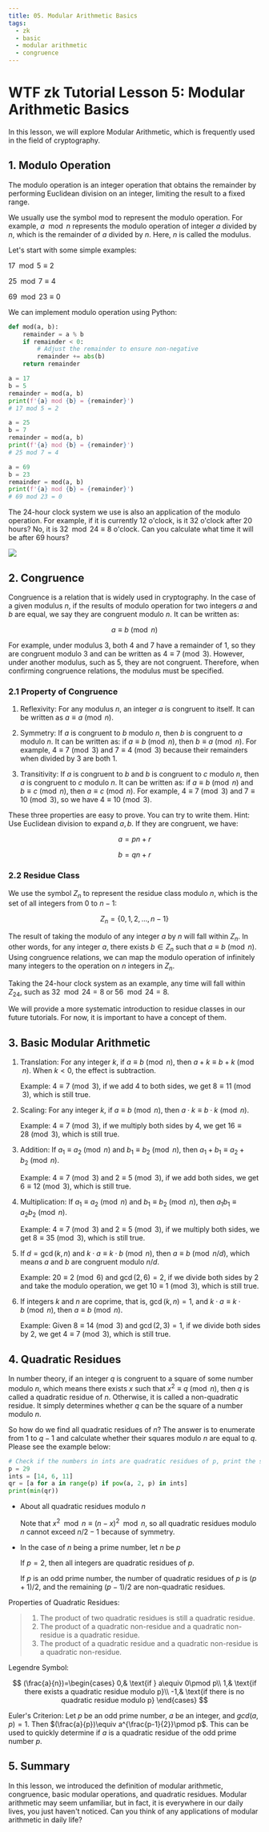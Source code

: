 ```yaml
---
title: 05. Modular Arithmetic Basics
tags:
  - zk
  - basic
  - modular arithmetic
  - congruence
---
```


# WTF zk Tutorial Lesson 5: Modular Arithmetic Basics

In this lesson, we will explore Modular Arithmetic, which is frequently used in the field of cryptography.

## 1. Modulo Operation

The modulo operation is an integer operation that obtains the remainder by performing Euclidean division on an integer, limiting the result to a fixed range.

We usually use the symbol $\text{mod}$ to represent the modulo operation. For example, $a \mod n$ represents the modulo operation of integer $a$ divided by $n$, which is the remainder of $a$ divided by $n$. Here, $n$ is called the modulus.

Let's start with some simple examples:

$17 \mod 5 \equiv 2$

$25 \mod 7 \equiv 4$

$69 \mod 23 \equiv 0$

We can implement modulo operation using Python:

```python
def mod(a, b):
    remainder = a % b
    if remainder < 0:
        # Adjust the remainder to ensure non-negative
        remainder += abs(b)
    return remainder

a = 17
b = 5
remainder = mod(a, b)
print(f'{a} mod {b} = {remainder}')
# 17 mod 5 = 2

a = 25
b = 7
remainder = mod(a, b)
print(f'{a} mod {b} = {remainder}')
# 25 mod 7 = 4

a = 69
b = 23
remainder = mod(a, b)
print(f'{a} mod {b} = {remainder}')
# 69 mod 23 = 0
```

The 24-hour clock system we use is also an application of the modulo operation. For example, if it is currently 12 o'clock, is it 32 o'clock after 20 hours? No, it is $32 \mod 24 \equiv 8$ o'clock. Can you calculate what time it will be after 69 hours?

![](./img/5-1.png)

## 2. Congruence

Congruence is a relation that is widely used in cryptography. In the case of a given modulus $n$, if the results of modulo operation for two integers $a$ and $b$ are equal, we say they are congruent modulo $n$. It can be written as:

$$
a \equiv b \pmod{n}
$$

For example, under modulus $3$, both 4 and 7 have a remainder of 1, so they are congruent modulo 3 and can be written as $4 \equiv 7 \pmod{3}$. However, under another modulus, such as $5$, they are not congruent. Therefore, when confirming congruence relations, the modulus must be specified.

### 2.1 Property of Congruence

1. Reflexivity: For any modulus $n$, an integer $a$ is congruent to itself. It can be written as $a \equiv a \pmod{n}$.

2. Symmetry: If $a$ is congruent to $b$ modulo $n$, then $b$ is congruent to $a$ modulo $n$. It can be written as: if $a \equiv b \pmod{n}$, then $b \equiv a \pmod{n}$. For example, $4 \equiv 7 \pmod{3}$ and $7 \equiv 4 \pmod{3}$ because their remainders when divided by 3 are both 1.

3. Transitivity: If $a$ is congruent to $b$ and $b$ is congruent to $c$ modulo $n$, then $a$ is congruent to $c$ modulo $n$. It can be written as: if $a \equiv b \pmod{n}$ and $b \equiv c \pmod{n}$, then $a \equiv c \pmod{n}$. For example, $4 \equiv 7 \pmod{3}$ and $7 \equiv 10 \pmod{3}$, so we have $4 \equiv 10 \pmod{3}$.

These three properties are easy to prove. You can try to write them. Hint: Use Euclidean division to expand $a, b$. If they are congruent, we have:

$$
a=pn+r
$$

$$
b=qn+r
$$

### 2.2 Residue Class

We use the symbol $Z_n$ to represent the residue class modulo $n$, which is the set of all integers from 0 to $n-1$:

$$
Z_n = \{0, 1, 2, \ldots, n-1\}
$$

The result of taking the modulo of any integer $a$ by $n$ will fall within $Z_n$. In other words, for any integer $a$, there exists $b \in Z_n$ such that $a \equiv b \pmod{n}$. Using congruence relations, we can map the modulo operation of infinitely many integers to the operation on $n$ integers in $Z_n$.

Taking the 24-hour clock system as an example, any time will fall within $Z_{24}$, such as $32 \mod 24 = 8$ or $56 \mod 24 = 8$.

We will provide a more systematic introduction to residue classes in our future tutorials. For now, it is important to have a concept of them.

## 3. Basic Modular Arithmetic

1. Translation: For any integer $k$, if $a \equiv b \pmod{n}$, then $a+k \equiv b+k \pmod{n}$. When $k < 0$, the effect is subtraction.

   Example: $4 \equiv 7 \pmod{3}$, if we add 4 to both sides, we get $8 \equiv 11 \pmod{3}$, which is still true.

2. Scaling: For any integer $k$, if $a \equiv b \pmod{n}$, then $a \cdot k \equiv b \cdot k \pmod{n}$.

   Example: $4 \equiv 7 \pmod{3}$, if we multiply both sides by 4, we get $16 \equiv 28 \pmod{3}$, which is still true.

3. Addition: If $a_1 \equiv a_2 \pmod{n}$ and $b_1 \equiv b_2 \pmod{n}$, then $a_1 + b_1 \equiv a_2 + b_2 \pmod{n}$.

   Example: $4 \equiv 7 \pmod{3}$ and $2 \equiv 5 \pmod{3}$, if we add both sides, we get $6 \equiv 12 \pmod{3}$, which is still true.

4. Multiplication: If $a_1 \equiv a_2 \pmod{n}$ and $b_1 \equiv b_2 \pmod{n}$, then $a_1 b_1 \equiv a_2  b_2 \pmod{n}$.

   Example: $4 \equiv 7 \pmod{3}$ and $2 \equiv 5 \pmod{3}$, if we multiply both sides, we get $8 \equiv 35 \pmod{3}$, which is still true.

5. If $d=\gcd(k,n)$ and $k \cdot a \equiv k \cdot b \pmod{n}$, then $a \equiv b \pmod{n/d}$, which means $a$ and $b$ are congruent modulo $n/d$.

   Example: $20 \equiv 2 \pmod{6}$ and $\gcd(2, 6) = 2$, if we divide both sides by 2 and take the modulo operation, we get $10 \equiv 1 \pmod{3}$, which is still true.

6. If integers $k$ and $n$ are coprime, that is, $\gcd(k,n) = 1$, and $k \cdot a \equiv k \cdot b \pmod{n}$, then $a \equiv b \pmod{n}$.

   Example: Given $8 \equiv 14 \pmod{3}$ and $\gcd(2, 3) = 1$, if we divide both sides by 2, we get $4 \equiv 7 \pmod{3}$, which is still true.

## 4. Quadratic Residues

In number theory, if an integer $q$ is congruent to a square of some number modulo $n$, which means there exists $x$ such that $x^2\equiv q\pmod{n}$, then $q$ is called a quadratic residue of $n$. Otherwise, it is called a non-quadratic residue. It simply determines whether $q$ can be the square of a number modulo $n$.

So how do we find all quadratic residues of $n$? The answer is to enumerate from 1 to $q-1$ and calculate whether their squares modulo $n$ are equal to $q$. Please see the example below:

```python
# Check if the numbers in ints are quadratic residues of p, print the smallest square root modulo p
p = 29
ints = [14, 6, 11]
qr = [a for a in range(p) if pow(a, 2, p) in ints]
print(min(qr))
```

- About all quadratic residues modulo $n$

  Note that $x^2\mod n\equiv (n-x)^2\mod n$, so all quadratic residues modulo $n$ cannot exceed $n/2-1$ because of symmetry.

- In the case of $n$ being a prime number, let $n$ be $p$

  If $p=2$, then all integers are quadratic residues of $p$.

  If $p$ is an odd prime number, the number of quadratic residues of $p$ is $(p+1)/2$, and the remaining $(p-1)/2$ are non-quadratic residues.

Properties of Quadratic Residues:

> 1. The product of two quadratic residues is still a quadratic residue.
> 2. The product of a quadratic non-residue and a quadratic non-residue is a quadratic residue.
> 3. The product of a quadratic residue and a quadratic non-residue is a quadratic non-residue.

Legendre Symbol:

$$
(\frac{a}{n})=\begin{cases}
0,& \text{if } a\equiv 0\pmod p\\
1,& \text{if there exists a quadratic residue modulo p}\\
-1,& \text{if there is no quadratic residue modulo p}
\end{cases}
$$

Euler's Criterion: Let $p$ be an odd prime number, $a$ be an integer, and $gcd(a, p)=1$. Then $(\frac{a}{p})\equiv a^{\frac{p-1}{2}}\pmod p$. This can be used to quickly determine if $a$ is a quadratic residue of the odd prime number $p$.

## 5. Summary

In this lesson, we introduced the definition of modular arithmetic, congruence, basic modular operations, and quadratic residues. Modular arithmetic may seem unfamiliar, but in fact, it is everywhere in our daily lives, you just haven't noticed. Can you think of any applications of modular arithmetic in daily life?
